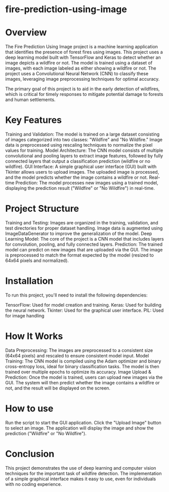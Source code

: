 # fire-prediction-using-image
# Overview

The Fire Prediction Using Image project is a machine learning application that identifies the presence of forest fires using
images. This project uses a deep learning model built with TensorFlow and Keras to detect whether an image depicts a wildfire or
not. The model is trained using a dataset of images, with each image labeled as either showing a wildfire or not. The project uses
a Convolutional Neural Network (CNN) to classify these images, leveraging image preprocessing techniques for optimal accuracy.

The primary goal of this project is to aid in the early detection of wildfires, which is critical for timely responses to
mitigate potential damage to forests and human settlements.

# Key Features

Training and Validation: The model is trained on a large dataset consisting of images categorized into two classes: "Wildfire"
and "No Wildfire." Image data is preprocessed using rescaling techniques to normalize the pixel values for training.
Model Architecture: The CNN model consists of multiple convolutional and pooling layers to extract image features, followed by
fully connected layers that output a classification prediction (wildfire or no wildfire).
GUI Interface: A simple graphical user interface (GUI) built with Tkinter allows users to upload images. The uploaded image is
processed, and the model predicts whether the image contains a wildfire or not.
Real-time Prediction: The model processes new images using a trained model, displaying the prediction result ("Wildfire" or "No
Wildfire") in real-time.

# Project Structure

Training and Testing:
Images are organized in the training, validation, and test directories for proper dataset handling.
Image data is augmented using ImageDataGenerator to improve the generalization of the model.
Deep Learning Model:
The core of the project is a CNN model that includes layers for convolution, pooling, and fully connected layers.
Prediction:
The trained model can predict on new images that are uploaded via the GUI.
The image is preprocessed to match the format expected by the model (resized to 64x64 pixels and normalized).

# Installation

To run this project, you'll need to install the following dependencies:

TensorFlow: Used for model creation and training.
Keras: Used for building the neural network.
Tkinter: Used for the graphical user interface.
PIL: Used for image handling

# How It Works

Data Preprocessing: The images are preprocessed to a consistent size (64x64 pixels) and rescaled to ensure consistent model input.
Model Training: The CNN model is compiled using the Adam optimizer and binary cross-entropy loss, ideal for binary classification
tasks. The model is then trained over multiple epochs to optimize its accuracy.
Image Upload & Prediction: Once the model is trained, users can upload new images via the GUI. The system will then predict
whether the image contains a wildfire or not, and the result will be displayed on the screen.

# How to use
Run the script to start the GUI application.
Click the "Upload Image" button to select an image.
The application will display the image and show the prediction ("Wildfire" or "No Wildfire").

# Conclusion

This project demonstrates the use of deep learning and computer vision techniques for the important task of wildfire detection.
The implementation of a simple graphical interface makes it easy to use, even for individuals with no coding experience.

